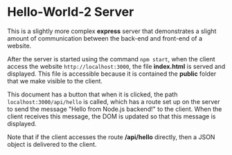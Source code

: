 # Hello-World-2 Server

This is a slightly more complex **express** server that demonstrates a slight amount of communication between the back-end and front-end of a website.

After the server is started using the command `npm start`, when the client access the website `http://localhost:3000`, the file **index.html** is served and displayed. This file is accessible because it is contained the **public** folder that we make visible to the client. 

This document has a button that when it is clicked, the path `localhost:3000/api/hello` is called, which has a route set up on the server to send the message "Hello from Node.js backend!" to the client. When the client receives this message, the DOM is updated so that this message is displayed.

Note that if the client accesses the route **/api/hello** directly, then a JSON object is delivered to the client. 